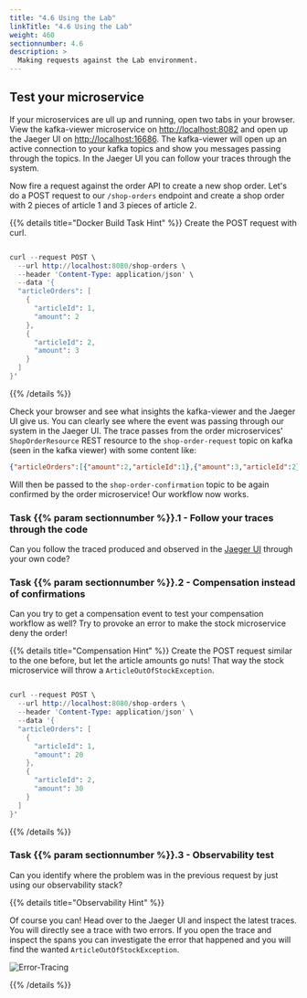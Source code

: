 ```yaml
---
title: "4.6 Using the Lab"
linkTitle: "4.6 Using the Lab"
weight: 460
sectionnumber: 4.6
description: >
  Making requests against the Lab environment.
---
```


## Test your microservice

If your microservices are ull up and running, open two tabs in your browser. View the kafka-viewer microservice on [http://localhost:8082](http://localhost:8082) and open up the Jaeger UI on [http://localhost:16686](http://localhost:16686). The kafka-viewer will open up an active connection to your kafka topics and show you messages passing through the topics. In the Jaeger UI you can follow your traces through the system.

Now fire a request against the order API to create a new shop order. Let's do a POST request to our `/shop-orders` endpoint and create a shop order with 2 pieces of article 1 and 3 pieces of article 2.

{{% details title="Docker Build Task Hint" %}}
Create the POST request with curl.
```s

curl --request POST \
  --url http://localhost:8080/shop-orders \
  --header 'Content-Type: application/json' \
  --data '{
  "articleOrders": [
    {
      "articleId": 1,
      "amount": 2
    },
    {
      "articleId": 2,
      "amount": 3
    }
  ]
}'

```
{{% /details %}}

Check your browser and see what insights the kafka-viewer and the Jaeger UI give us. You can clearly see where the event was passing through our system in the Jaeger UI. The trace passes from the order microservices' `ShopOrderResource` REST resource to the `shop-order-request` topic on kafka (seen in the kafka viewer) with some content like:

```json
{"articleOrders":[{"amount":2,"articleId":1},{"amount":3,"articleId":2}],"id":100017}
```

Will then be passed to the `shop-order-confirmation` topic to be again confirmed by the order microservice! Our workflow now works.


### Task {{% param sectionnumber %}}.1 - Follow your traces through the code


Can you follow the traced produced and observed in the [Jaeger UI](http://localhost:16686) through your own code?


### Task {{% param sectionnumber %}}.2 - Compensation instead of confirmations


Can you try to get a compensation event to test your compensation workflow as well? Try to provoke an error to make the stock microservice deny the order!

{{% details title="Compensation Hint" %}}
Create the POST request similar to the one before, but let the article amounts go nuts! That way the stock microservice will throw a `ArticleOutOfStockException`.
```s

curl --request POST \
  --url http://localhost:8080/shop-orders \
  --header 'Content-Type: application/json' \
  --data '{
  "articleOrders": [
    {
      "articleId": 1,
      "amount": 20
    },
    {
      "articleId": 2,
      "amount": 30
    }
  ]
}'

```
{{% /details %}}


### Task {{% param sectionnumber %}}.3 - Observability test

Can you identify where the problem was in the previous request by just using our observability stack?

{{% details title="Observability Hint" %}}

Of course you can! Head over to the Jaeger UI and inspect the latest traces. You will directly see a trace with two errors. If you open the trace and inspect the spans you can investigate the error that happened and you will find the wanted `ArticleOutOfStockException`.

![Error-Tracing](../../traces-error.png)

{{% /details %}}
